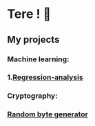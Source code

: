# Tere ! 👋

## My projects
### Machine learning:
### 1.[Regression-analysis](https://github.com/IlliaShyn/Regression-analysis.git)

### Cryptography:
### [Random byte generator](https://github.com/IlliaShyn/Cryptography/tree/2aa3ee7f23114f858a363db6a240fb927ba5ef24/Random_Byte_Generation)
<!--
**IlliaShyn/IlliaShyn** is a ✨ _special_ ✨ repository because its `README.md` (this file) appears on your GitHub profile.

Here are some ideas to get you started:

- 🔭 I’m currently working on ...
- 🌱 I’m currently learning ...
- 👯 I’m looking to collaborate on ...
- 🤔 I’m looking for help with ...
- 💬 Ask me about ...
- 📫 How to reach me: ...
- 😄 Pronouns: ...
- ⚡ Fun fact: ...
-->
